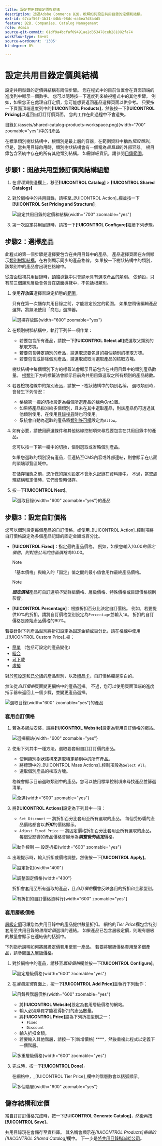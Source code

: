 ```yaml
---
title: 設定共用目錄定價與結構
description: 透過Adobe Commerce B2B，瞭解如何設定共用目錄的定價和結構。
exl-id: 67caf56f-1b31-44bb-98dc-ea6ea7d8a4d5
feature: B2B, Companies, Catalog Management
role: Admin
source-git-commit: 61df9a4bcfaf09491ae2d353478ceb281082fa74
workflow-type: tm+mt
source-wordcount: '1305'
ht-degree: 0%

---
```


# 設定共用目錄定價與結構

設定共用型錄的定價與結構有兩個步驟。 您在程式中的目前位置會在頁面頂端的進度列中顯示一個數字。 您可以隨時按一下進度列來檢視程式中的其他步驟。 例如，如果您正在處理自訂定價，您可能想要返回產品選擇頁面以供參考。 只要按一下頁面頂端進度列中的&#x200B;**[!UICONTROL Products]**，然後按一下&#x200B;**[!UICONTROL Pricing]**&#x200B;以返回自訂訂訂價頁面。 您的工作在此過程中不會遺失。

目錄](./assets/shared-catalog-products-workspace.png){width="700" zoomable="yes"}中的![產品

在標準類別樹狀結構中，根類別是最上層的容器，在範例資料中稱為&#x200B;_預設類別_。 但是，當共用目錄啟用時，類別樹狀結構會有一個稱為&#x200B;_根目錄_&#x200B;的外部容器。 根目錄包含系統中存在的所有其他類別結構。 如需詳細資訊，請參閱[目錄範圍](../catalog/introduction.md#catalog-scope)。

## 步驟1：開啟共用型錄訂價與結構組態

1. 在&#x200B;_管理員_&#x200B;側邊欄上，移至&#x200B;**[!UICONTROL Catalog]** > **[!UICONTROL Shared Catalogs]**

1. 對於網格中的共用目錄，請移至&#x200B;_[!UICONTROL Action]_欄並按一下&#x200B;**[!UICONTROL Set Pricing and Structure]**。

   ![設定共用目錄的定價和結構](./assets/shared-catalog-set-pricing-structure.png){width="700" zoomable="yes"}

1. 第一次設定共用目錄時，請按一下&#x200B;**[!UICONTROL Configure]**&#x200B;繼續下列步驟。

## 步驟2：選擇產品

此程式的第一個步驟是選擇要包含在共用目錄中的產品。 產品選擇頁面在左側顯示[類別樹狀結構](../catalog/category-create.md)，在右側顯示同步的產品格線。 如果按一下樹狀結構中的類別，該類別中的產品會出現在格線中。

從店面檢視共用目錄時，[頂端導覽](../catalog/navigation-top.md)中只會顯示具有選取產品的類別。 依預設，只有前三個類別層級會包含在店面導覽中，不包括根類別。

1. 使用&#x200B;**存放區**&#x200B;選擇器設定組態的[範圍](../catalog/introduction.md#product-scope)。

   只有在第一次儲存共用目錄之前，才能設定設定的範圍。 如果您稍後編輯產品選擇，將無法使用「商店」選擇器。

   ![選擇存放區](./assets/shared-catalog-products-scope.png){width="600" zoomable="yes"}

1. 在類別樹狀結構中，執行下列任一項作業：

   - 若要包含所有產品，請按一下&#x200B;**[!UICONTROL Select all]**&#x200B;或選取父類別的核取方塊。
   - 若要包含特定類別的產品，請選取您要包含的每個類別的核取方塊。
   - 若要包含或排除個別產品，請選取或取消選取產品的核取方塊。

   樹狀結構中每個類別下方的標籤法會顯示目前包含在共用目錄中的類別產品數量。 [根類別](../catalog/category-root.md)下方的標籤法會顯示目前為共用目錄選取之所有類別的產品總數。

1. 若要檢視格線中的類別產品，請按一下樹狀結構中的類別名稱。 選取類別時，會發生下列情況：

   - 格線第一欄的切換設定為每個所選產品的綠色&#x200B;_On_&#x200B;位置。
   - 如果將產品指派給多個類別，且未在其中選取產品，則該產品仍可透過其他類別使用，在使用[目錄搜尋](../catalog/search.md)時也可使用。
   - 系統會自動為選取的產品將[類別許可權](../catalog/category-permissions.md)設定為`Allow`。

1. 如有必要，請使用篩選條件和其他格線控制項來尋找要包含在共用目錄中的產品。

   您可以按一下第一欄中的切換，個別選取或省略個別產品。

   如果您選取的類別沒有產品，但連結至CMS內容或外部連結，則會顯示在店面的頂端導覽區域中。

   在儲存組態之前，您所做的類別設定不會永久記錄在資料庫中。 不過，當您處理結構和定價時，它們會暫時儲存。

1. 按一下&#x200B;**[!UICONTROL Next]**。

   ![選取目錄](./assets/shared-catalog-select-products-step-1.png){width="600" zoomable="yes"}的產品

## 步驟3：設定自訂價格

您可以個別設定每個產品的自訂價格，或使用&#x200B;_[!UICONTROL Action]_控制項將自訂價格設定為多個產品記錄的固定金額或百分比。

- **[!UICONTROL Fixed]**：指定最終產品價格。 例如，如果您輸入$10.00的固定價格，則對應公司的店面價格為$10.00。

  >[!NOTE]
  >
  >「基本價格」與輸入的「固定」值之間的最小值會用作最終產品價格。

  >[!NOTE]
  >
  >**_固定價格_**&#x200B;產品可自訂選項&#x200B;_不_&#x200B;受群組價格、層級價格、特殊價格或目錄價格規則影響。

- **[!UICONTROL Percentage]**：根據折扣百分比決定自訂價格。 例如，若要提供10%的折扣，請將自訂價格型別設定為`Percentage`並輸入`10`。 折扣的自訂價格是原始產品價格的90%。

若要針對下列產品型別將折扣設定為固定金額或百分比，請在格線中使用&#x200B;_[!UICONTROL Custom Price]_欄：

- [簡單](../catalog/product-create-simple.md) （包括可設定的產品變化）
- [組合](../catalog/product-create-bundle.md)
- [可下載](../catalog/product-create-downloadable.md)
- [虛擬](../catalog/product-create-virtual.md)

對於[可設定](../catalog/product-create-configurable.md)和[已分組](../catalog/product-create-grouped.md)的產品型別，以及[禮品卡](../catalog/product-gift-card-create.md)，自訂價格欄是空白的。

無法從&#x200B;_自訂價格_&#x200B;頁面變更網格中的產品選擇。 不過，您可以使用頁面頂端的進度指示器來返回上一個步驟，並變更產品選擇。

![選取目錄](./assets/shared-catalog-custome-prices-step-3.png){width="600" zoomable="yes"}的產品

### 套用自訂價格

1. 若為多網站安裝，請將&#x200B;**[!UICONTROL Website]**&#x200B;設定為套用自訂價格的網站。

   ![選擇網站](./assets/shared-catalog-scope-pricing.png){width="600" zoomable="yes"}

1. 使用下列其中一種方法，選取要套用自訂訂訂價的產品。

   - 使用類別樹狀結構來選取特定類別中的所有產品。
   - 將標頭中的&#x200B;_[!UICONTROL Mass Actions]_控制項設為`Select All`。
   - 選取個別產品的核取方塊。

   格線會顯示目前選取類別中的產品，您可以使用標準控制項來尋找產品並篩選清單。

   ![全選](./assets/shared-catalog-custom-pricing-mass-actions.png){width="600" zoomable="yes"}

1. 將&#x200B;**[!UICONTROL Actions]**&#x200B;設定為下列其中一項：

   - `Set Discount` — 將折扣百分比套用至所有選取的產品。 每個受影響的產品價格都會以&#x200B;**_折扣_**&#x200B;的價格顯示。
   - `Adjust Fixed Price` — 將固定價格折扣百分比套用至所有選取的產品。 每個受影響的產品價格會顯示為&#x200B;**_調整後的固定_**&#x200B;價格。

   ![動作控制 — 設定折扣](./assets/shared-catalog-set-custom-prices-discount-action.png){width="600" zoomable="yes"}

1. 出現提示時，輸入折扣或價格調整，然後按一下&#x200B;**[!UICONTROL Apply]**。

   ![設定折扣](./assets/shared-catalog-set-custom-prices-discount.png){width="400"}<br/>

   ![調整固定價格](./assets/shared-catalog-set-custom-fixed-prices.png){width="400"}

   折扣會套用至所有選取的產品，且&#x200B;_自訂價格_&#x200B;欄會反映套用的折扣和金額型別。

   ![有折扣的自訂價格資料行](./assets/shared-catalog-set-custom-prices-discount-applied.png){width="600" zoomable="yes"}

### 套用層級價格

[層級定價](../catalog/product-price-tier.md)可讓您為共用目錄中的產品提供數量折扣。 網格的&#x200B;_Tier Price_&#x200B;欄包含特別套用至共用目錄的&#x200B;_進階定價_&#x200B;選項的連結。 如果產品已包含層級定價，則現有層級的數量會顯示在連結後的括弧中。

下列指示說明如何將層級定價套用至單一產品。 若要將層級價格套用至多個產品，請參閱[匯入層級價格](../systems/data-import-price-tier.md)。

1. 對於網格中的產品，請移至&#x200B;_層級價格_&#x200B;欄並按一下&#x200B;**[!UICONTROL Configure]**。

   ![設定層級價格](./assets/shared-catalog-tier-price-configure.png){width="600" zoomable="yes"}

1. 在&#x200B;_進階定價_&#x200B;頁面上，按一下&#x200B;**[!UICONTROL Add Price]**&#x200B;並執行下列動作：

   ![目錄與階層價格](./assets/shared-catalog-tier-price-configure-add-price.png){width="600" zoomable="yes"}

   - 將&#x200B;**[!UICONTROL Website]**&#x200B;設定為套用層級價格的網站。
   - 輸入必須購買才能獲得折扣的產品數量。
   - 將&#x200B;**[!UICONTROL Price]**&#x200B;設為下列折扣型別之一：
      - `Fixed`
      - `Discount`
   - 輸入折扣金額。
   - 若要輸入其他階層，請按一下[新增價格] ****，然後重複此程式以定義下一個階層。

   ![多重層級價格](./assets/shared-catalog-tier-price-configure-multiple-tiers.png){width="600" zoomable="yes"}

1. 完成時，按一下&#x200B;**[!UICONTROL Done]**。

   在網格中，_[!UICONTROL Tier Price]_欄中的階層數會以括弧顯示。

   ![多個階層](./assets/shared-catalog-tier-price-configure-parentheses.png){width="600" zoomable="yes"}

## 儲存結構和定價

當自訂訂訂價格完成時，按一下&#x200B;**[!UICONTROL Generate Catalog]**，然後再按&#x200B;**[!UICONTROL Save]**。

共用目錄現在會儲存至資料庫。 其名稱會顯示在&#x200B;_[!UICONTROL Products]_格線的_[!UICONTROL Shared Catalog]_&#x200B;欄中。 下一步是[將共用目錄指派給公司](./catalog-shared-assign-companies.md)。
